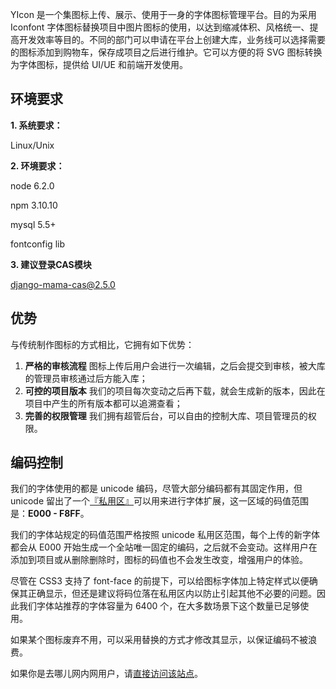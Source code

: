 YIcon 是一个集图标上传、展示、使用于一身的字体图标管理平台。目的为采用 Iconfont 字体图标替换项目中图片图标的使用，以达到缩减体积、风格统一、提高开发效率等目的。不同的部门可以申请在平台上创建大库，业务线可以选择需要的图标添加到购物车，保存成项目之后进行维护。它可以方便的将 SVG 图标转换为字体图标，提供给 UI/UE 和前端开发使用。
## 环境要求
**1. 系统要求：**

Linux/Unix

**2. 环境要求：**

node 6.2.0

npm 3.10.10

mysql 5.5+

fontconfig lib

**3. 建议登录CAS模块**

django-mama-cas@2.5.0

## 优势

与传统制作图标的方式相比，它拥有如下优势：

1. **严格的审核流程** 图标上传后用户会进行一次编辑，之后会提交到审核，被大库的管理员审核通过后方能入库；
2. **可控的项目版本** 我们的项目每次变动之后再下载，就会生成新的版本，因此在项目中产生的所有版本都可以追溯查看；
3. **完善的权限管理** 我们拥有超管后台，可以自由的控制大库、项目管理员的权限。

## 编码控制

我们的字体使用的都是 unicode 编码，尽管大部分编码都有其固定作用，但 unicode 留出了一个[『私用区』](https://unicode-table.com/cn/#cjk-unified-ideographs)可以用来进行字体扩展，这一区域的码值范围是：**E000 - F8FF**。

我们的字体站规定的码值范围严格按照 unicode 私用区范围，每个上传的新字体都会从 E000 开始生成一个全站唯一固定的编码，之后就不会变动。这样用户在添加到项目或从删除删除时，图标的码值也不会发生改变，增强用户的体验。

尽管在 CSS3 支持了 font-face 的前提下，可以给图标字体加上特定样式以便确保其正确显示，但还是建议将码位落在私用区内以防止引起其他不必要的问题。因此我们字体站推荐的字体容量为 6400 个，在大多数场景下这个数量已足够使用。

如果某个图标废弃不用，可以采用替换的方式才修改其显示，以保证编码不被浪费。

如果你是去哪儿网内网用户，请[直接访问该站点](http://iconfont.corp.qunar.com)。
